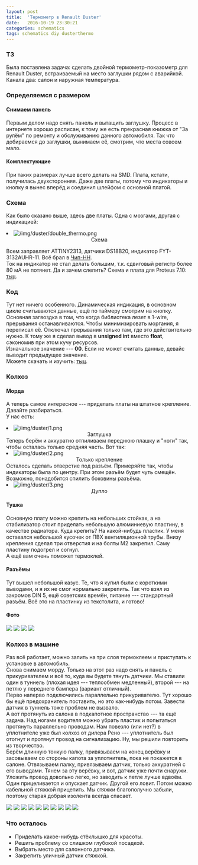 ```yaml
---
layout: post
title:  'Термометр в Renault Duster'
date:   2016-10-19 23:30:21
categories: schematics
tags: schematics diy dusterthermo
---
```

<div class="modal fade" id="myModal" tabindex="-1" role="dialog" aria-labelledby="myModalLabel" aria-hidden="true">
      <div class="modal-dialog">
        <div class="modal-content">
		<center>
          <div class="modal-body">               
          </div>
		</center>
        </div><!-- /.modal-content -->
      </div><!-- /.modal-dialog -->
    </div><!-- /.modal -->

<div class="thumbnails">
</div>

### ТЗ

Была поставлена задача: сделать двойной термометр-показометр для Renault Duster, встраиваемый на место заглушки рядом с аварийкой. Канала два: салон и наружная температура.<br>

### Определяемся с размером

#### Снимаем панель

Первым делом надо снять панель и вытащить заглушку.
Процесс в интернете хорошо расписан, к тому же есть прекрасная книжка от "За рулём" по ремонту и обслуживанию данного автомобиля.
Так что добираемся до заглушки, вынимаем её, смотрим, что места совсем мало.

#### Комплектующие

При таких размерах лучше всего делать на SMD. Плата, кстати, получилась двухсторонняя. Даже две платы, потому что индикаторы и кнопку я вынес вперёд и соединил шлейфом с основной платой.

### Схема

Как было сказано выше, здесь две платы. Одна с мозгами, другая с индикацией:

<div class="thumbnails">
	<li class="tmb">
	<span class="thumbnail" role="button" tabindex="0" style="cursor: pointer;">
      <img src="/img/duster/double_thermo.png" alt="/img/duster/double_thermo.png" class="img-thumbnail"><br>
	  <center>Схема</center>
	</span>
   	</li>
</div>

Всем заправляет ATTINY2313, датчики DS18B20, индикатор FYT-3132AUHR-11. Всё брал в [Чип-НН](http://chip-nn.ru).<br>
Ток на индикатор не стал делать большим, т.к. сдвиговый регистр более 80 мА не потянет. Да и зачем слепить?
Схема и плата для Proteus 7.10: [тыц](https://github.com/RinonNinqueon/source/tree/master/schematics/proteus/duster_thermo).

### Код

Тут нет ничего особенного. Динамическая индикация, в основном цикле считываются данные, ещё по таймеру смотрим на кнопку. Основная загвоздка в том, что когда библиотека лезет в 1-wire, прерывания останавливаются. Чтобы минимизировать моргания, я переписал её. Отключал прерывания только там, где это действительно нужно. К тому же я сделал вывод в **unsigned int** вместо **float**, сэкономив при этом кучу ресурсов.<br>
Изначальное значение --- **00**. Если не может считать данные, девайс выводит предыдущее значение.<br>
Можете скачать и изучить: [тыц](https://github.com/RinonNinqueon/source/tree/master/codes/CVAVR2/duster_thermo).

### Колхоз

#### Морда

А теперь самое интересное --- приделать платы на штатное крепление. Давайте разбираться.<br>
У нас есть:
<div class="thumbnails">
	<li class="tmb">
	<span class="thumbnail" role="button" tabindex="0" style="cursor: pointer;">
      <img src="/img/duster/1.png" alt="/img/duster/1.png" class="img-thumbnail"><br>
	  <center>Заглушка</center>
	</span>
   	</li>
</div>
Теперь берём и аккуратно отпиливаем переднюю плашку и "ноги" так, чтобы осталась только средняя часть. Вот так:
<div class="thumbnails">
	<li class="tmb">
	<span class="thumbnail" role="button" tabindex="0" style="cursor: pointer;">
      <img src="/img/duster/2.png" alt="/img/duster/2.png" class="img-thumbnail"><br>
	  <center>Только крепление</center>
	</span>
   	</li>
</div>
Осталось сделать отверстие под разъём. Примеряйте так, чтобы индикаторы была по центру. При этом разъём будет чуть смещён. Возможно, понадобится спилить боковины разъёма.
<div class="thumbnails">
	<li class="tmb">
	<span class="thumbnail" role="button" tabindex="0" style="cursor: pointer;">
      <img src="/img/duster/3.png" alt="/img/duster/3.png" class="img-thumbnail"><br>
	  <center>Дупло</center>
	</span>
   	</li>
</div>

#### Тушка

Основную плату можно крепить на небольших стойках, а на стабилизатор стоит приделать небольшую алюминиевую пластину, в качестве радиатора. Куда крепить? На какой-нибудь пластик. У меня оставался небольшой кусочек от ПВХ вентиляционной трубы. Внизу крепления сделал три отверстия и на болты M2 закрепил. Саму пластину подогрел и согнул.<br>
А ещё вам очень поможет термоклей.

#### Разъёмы

Тут вышел небольшой казус. Те, что я купил были с короткими выводами, и я их не смог нормально закрепить. Так что взял из закромов DIN 5, ещё советских времён, питание --- стандартный разъём. Всё это на пластинку из текстолита, и готово!<br>

#### Фото

<div class="fotorama"
	data-nav="thumbs"
	data-allowfullscreen="true"
	data-keyboard="true"
	data-width="50%"
	data-minwidth="720"
	data-maxwidth="1280"
	data-minheight="405"
    data-maxheight="100%">
	<a href="/img/duster/DSC00968.JPG" data-caption="Мозги"><img src="/img/duster/DSC00968_preview.JPG"></a>
	<a href="/img/duster/DSC00970.JPG" data-caption="Мозги"><img src="/img/duster/DSC00970_preview.JPG"></a>
	<a href="/img/duster/DSC00973.JPG" data-caption="Морда и заглушка"><img src="/img/duster/DSC00973_preview.JPG"></a>
	<a href="/img/duster/DSC00980.JPG" data-caption="Работает!"><img src="/img/duster/DSC00980_preview.JPG"></a>
</div>

### Колхоз в машине

Раз всё работает, можно залить на три слоя термоклеем и приступать к установке в автомобиль.<br>
Снова снимаем морду. Только на этот раз надо снять и панель с прикуривателем и всё то, куда вы будете тянуть датчики. Мы ставили один в туннель (плохая идея --- теплообмен медленный), второй --- на петлю у переднего бампера (вариант отличный).<br>
Перво наперво подключились параллельно прикуривателю. Тут хорошо бы ещё предохранитель поставить, но это как-нибудь потом. Завести датчик в туннель тоже проблем не вызвало.<br>
А вот протянуть из салона в подкапотное пространство --- та ещё задача. Над ногами водителя можно убрать пластик и попытаться протянуть параллельно проводам. Нам повезло (или нет?) в уплотнителе уже был колхоз от дилера Рено --- уплотнитель был отогнут и протянут провод на сигнализацию. Ну, мы решили повторить из творчество.<br>
Берём длинную тонкую палку, привязываем на конец верёвку и засовываем со стороны капота за уплотнитель, пока не покажется в салоне. Отвязываем палку, привязываем датчик, только аккуратней с его выводами. Тянем за эту верёвку, и вот, датчик уже почти снаружи. Уложить провод довольно легко, но заводить к петле лучше вдвоём. Один прицеливается и опускает датчик. Другой его ловит. Потом можно кабельной стяжкой прицепить. Мы стяжки благополучно забыли, поэтому старая добрая изолента всегда спасает.

<div class="fotorama"
	data-nav="thumbs"
	data-allowfullscreen="true"
	data-keyboard="true"
	data-width="50%"
	data-minwidth="720"
	data-maxwidth="1280"
	data-minheight="405"
    data-maxheight="100%">
	<a href="/img/duster/DSC01114.JPG" data-caption="Паяем"><img src="/img/duster/DSC01114.JPG"></a>
	<a href="/img/duster/DSC01116.JPG" data-caption="Врезка в прикуриватель"><img src="/img/duster/DSC01116.JPG"></a>
	<a href="/img/duster/DSC01118.JPG" data-caption="Разъёмы"><img src="/img/duster/DSC01118.JPG"></a>
	<a href="/img/duster/DSC01120.JPG" data-caption="Уплотнитель со стороны капота"><img src="/img/duster/DSC01120.JPG"></a>
	<a href="/img/duster/DSC01122.JPG" data-caption="Датчик, куча термоусадки, верёвка"><img src="/img/duster/DSC01122.JPG"></a>
	<a href="/img/duster/DSC01123.JPG" data-caption="Петля, датчик и изолента (facepalm)"><img src="/img/duster/DSC01123.JPG"></a>
	<a href="/img/duster/DSC01124.JPG" data-caption="Где-то тут можно добраться до уплотнителя"><img src="/img/duster/DSC01124.JPG"></a>
	<a href="/img/duster/DSC01126.JPG" data-caption="Прибор"><img src="/img/duster/DSC01126.JPG"></a>
	<a href="/img/duster/DSC01127.JPG" data-caption="В сборе"><img src="/img/duster/DSC01127.JPG"></a>
	<a href="/img/duster/DSC01128.JPG" data-caption="Работает!"><img src="/img/duster/DSC01128.JPG"></a>
</div>

### Что осталось

* Приделать какое-нибудь стёклышко для красоты.
* Решить проблему со слишком глубокой посадкой.
* Выбрать место для салонного датчика.
* Закрепить уличный датчик стяжкой.


<br><br><br><br><br>